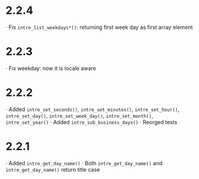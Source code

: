 # 2.2.4
· Fix `intre_list_weekdays*()`: returning first week day as first array element

# 2.2.3
· Fix weekday: now it is locale aware

# 2.2.2
· Added `intre_set_seconds()`, `intre_set_minutes()`, `intre_set_hour()`, `intre_set_day()`, `intre_set_week_day()`, `intre_set_month()`, `intre_set_year()`
· Added `intre_sub_business_days()`
· Reorged tests

# 2.2.1

· Added `intre_get_day_name()`
· Both `intre_get_day_name()` and `intre_get_day_name()` return title case